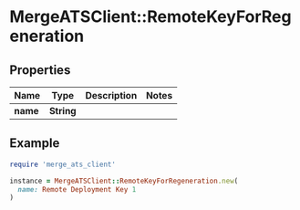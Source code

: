 # MergeATSClient::RemoteKeyForRegeneration

## Properties

| Name | Type | Description | Notes |
| ---- | ---- | ----------- | ----- |
| **name** | **String** |  |  |

## Example

```ruby
require 'merge_ats_client'

instance = MergeATSClient::RemoteKeyForRegeneration.new(
  name: Remote Deployment Key 1
)
```

